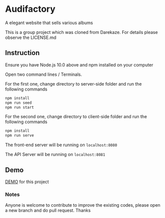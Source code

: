 # Audifactory
A elegant website that sells various albums

This is a group project which was cloned from Darekaze. For details please observe the LICENSE.md

## Instruction

Ensure you have Node.js 10.0 above and npm installed on your computer

Open two command lines / Terminals. 

For the first one, change directory to server-side folder and run the following commands

```bash
npm install
npm run seed
npm run start
```

For the second one, change directory to client-side folder and run the following commands

```bash
npm install
npm run serve
```

The front-end server will be running on `localhost:8080`

The API Server will be running on `localhost:8081`

## Demo

[DEMO](https://darekaze.github.io/audifactory/) for this project

### Notes

Anyone is welcome to contribute to improve the existing codes, please open a new branch and do pull request. Thanks
